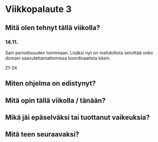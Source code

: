 # Viikkopalaute 3

## Mitä olen tehnyt tällä viikolla?

### 14.11.
Sain periodisuuden toimimaan. Lisäksi nyt on mahdollista selvittää onko domain saavutettamattomissa koordinaatista käsin.

21-24

## Miten ohjelma on edistynyt?

## Mitä opin tällä viikolla / tänään?

## Mikä jäi epäselväksi tai tuottanut vaikeuksia?

## Mitä teen seuraavaksi?